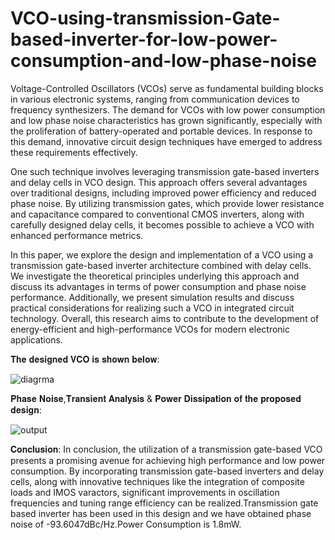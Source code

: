 # VCO-using-transmission-Gate-based-inverter-for-low-power-consumption-and-low-phase-noise
Voltage-Controlled Oscillators (VCOs) serve as fundamental building blocks in various electronic systems, ranging from communication devices to frequency synthesizers. The demand for VCOs with low power consumption and low phase noise characteristics has grown significantly, especially with the proliferation of battery-operated and portable devices. In response to this demand, innovative circuit design techniques have emerged to address these requirements effectively.

One such technique involves leveraging transmission gate-based inverters and delay cells in VCO design. This approach offers several advantages over traditional designs, including improved power efficiency and reduced phase noise. By utilizing transmission gates, which provide lower resistance and capacitance compared to conventional CMOS inverters, along with carefully designed delay cells, it becomes possible to achieve a VCO with enhanced performance metrics.

In this paper, we explore the design and implementation of a VCO using a transmission gate-based inverter architecture combined with delay cells. We investigate the theoretical principles underlying this approach and discuss its advantages in terms of power consumption and phase noise performance. Additionally, we present simulation results and discuss practical considerations for realizing such a VCO in integrated circuit technology. Overall, this research aims to contribute to the development of energy-efficient and high-performance VCOs for modern electronic applications.

𝐓𝐡𝐞 𝐝𝐞𝐬𝐢𝐠𝐧𝐞𝐝 𝐕𝐂𝐎 𝐢𝐬 𝐬𝐡𝐨𝐰𝐧 𝐛𝐞𝐥𝐨𝐰:

![diagrma](https://github.com/deepak7309/VCO-using-transmission-Gate-based-inverter-for-low-power-consumption-and-low-phase-noise/assets/132645894/4f267b1b-5f96-4703-9ef9-ccd6a354bb2c)



𝐏𝐡𝐚𝐬𝐞 𝐍𝐨𝐢𝐬𝐞,𝐓𝐫𝐚𝐧𝐬𝐢𝐞𝐧𝐭 𝐀𝐧𝐚𝐥𝐲𝐬𝐢𝐬 & 𝐏𝐨𝐰𝐞𝐫 𝐃𝐢𝐬𝐬𝐢𝐩𝐚𝐭𝐢𝐨𝐧 𝐨𝐟 𝐭𝐡𝐞 𝐩𝐫𝐨𝐩𝐨𝐬𝐞𝐝 𝐝𝐞𝐬𝐢𝐠𝐧:

![output](https://github.com/deepak7309/VCO-using-transmission-Gate-based-inverter-for-low-power-consumption-and-low-phase-noise/assets/132645894/0f41b45f-7938-4c1e-86bd-4dde0d4ac0c2)



𝐂𝐨𝐧𝐜𝐥𝐮𝐬𝐢𝐨𝐧:
In conclusion, the utilization of a transmission gate-based VCO presents a promising avenue for achieving high performance and low power consumption. By incorporating transmission gate-based inverters and delay cells, along with innovative techniques like the integration of composite loads and IMOS varactors, significant improvements in oscillation frequencies and tuning range efficiency can be realized.Transmission gate based inverter has been used in this design and
we have obtained phase noise of -93.6047dBc/Hz.Power
Consumption is 1.8mW.

